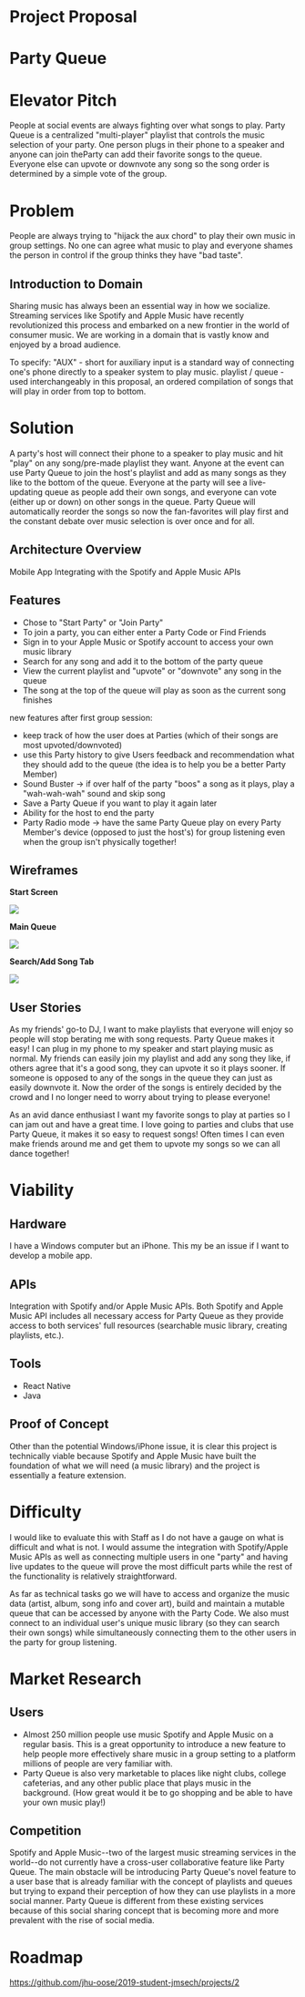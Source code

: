 # Project Proposal

# Party Queue

# Elevator Pitch
People at social events are always fighting over what songs to play. Party Queue is a centralized "multi-player" 
playlist that controls the music selection of your party. One person plugs in their phone to a speaker and anyone can join
theParty can add their favorite songs to the queue. Everyone else can upvote or downvote any song so the song order 
is determined by a simple vote of the group.

# Problem

People are always trying to "hijack the aux chord" to play their own music in group settings. No one can agree what music
to play and everyone shames the person in control if the group thinks they have "bad taste". 
 
## Introduction to Domain

Sharing music has always been an essential way in how we socialize. Streaming services like Spotify and Apple Music have 
recently revolutionized this process and embarked on a new frontier in the world of consumer music. We are working in a 
domain that is vastly know and enjoyed by a broad audience.

To specify:
"AUX" - short for auxiliary input is a standard way of connecting one's phone directly to a speaker system to play music.
playlist / queue - used interchangeably in this proposal, an ordered compilation of songs that will play in order from
                   top to bottom. 


# Solution

A party's host will connect their phone to a speaker to play music and hit "play" on any song/pre-made playlist they want. 
Anyone at the event can use Party Queue to join the host's playlist and add as many songs as they like to the bottom of the queue. 
Everyone at the party will see a live-updating queue as people add their own songs, and everyone can vote (either up or down) 
on other songs in the queue. Party Queue will automatically reorder the songs so now the fan-favorites will play first and 
the constant debate over music selection is over once and for all.

## Architecture Overview

Mobile App
Integrating with the Spotify and Apple Music APIs

## Features

- Chose to "Start Party" or "Join Party"
- To join a party, you can either enter a Party Code or Find Friends
- Sign in to your Apple Music or Spotify account to access your own music library
- Search for any song and add it to the bottom of the party queue 
- View the current playlist and "upvote" or "downvote" any song in the queue
- The song at the top of the queue will play as soon as the current song finishes

new features after first group session:
 
- keep track of how the user does at Parties (which of their songs are most upvoted/downvoted) 
- use this Party history to give Users feedback and recommendation what they should add to the queue (the idea is to help you be a  better Party Member)
- Sound Buster -> if over half of the party "boos" a song as it plays, play a "wah-wah-wah" sound and skip song
- Save a Party Queue if you want to play it again later
- Ability for the host to end the party
- Party Radio mode -> have the same Party Queue play on every Party Member's device (opposed to just the host's) for group listening even when the group isn't physically together!

## Wireframes

**Start Screen**

![](party_queue_start_screen.png)


**Main Queue**

![](party_queue_queue.png)

**Search/Add Song Tab**

![](party_queue_search.png)

## User Stories

As my friends' go-to DJ, I want to make playlists that everyone will enjoy so people will stop berating me with song requests.
Party Queue makes it easy! I can plug in my phone to my speaker and start playing music as normal. My friends can easily 
join my playlist and add any song they like, if others agree that it's a good song, they can upvote it so it plays sooner. 
If someone is opposed to any of the songs in the queue they can just as easily downvote it. Now the order of the songs is
entirely decided by the crowd and I no longer need to worry about trying to please everyone!


As an avid dance enthusiast I want my favorite songs to play at parties so I can jam out and have a great time. I love going
to parties and clubs that use Party Queue, it makes it so easy to request songs! Often times I can even make friends around 
me and get them to upvote my songs so we can all dance together!

# Viability

## Hardware

I have a Windows computer but an iPhone. This my be an issue if I want to develop a mobile app. 

## APIs

Integration with Spotify and/or Apple Music APIs.
Both Spotify and Apple Music API includes all necessary access for Party Queue as they provide access to both services'
full resources (searchable music library, creating playlists, etc.).

## Tools

- React Native
- Java

## Proof of Concept

Other than the potential Windows/iPhone issue, it is clear this project is technically viable because Spotify and Apple Music 
have built the foundation of what we will need (a music library) and the project is essentially a feature extension.

# Difficulty

I would like to evaluate this with Staff as I do not have a gauge on what is difficult and what is not. I would assume
the integration with Spotify/Apple Music APIs as well as connecting multiple users in one "party" and having live updates
 to the queue will prove the most difficult parts while the rest of the functionality is relatively straightforward.
 
 As far as technical tasks go we will have to access and organize the music data (artist, album, song info and cover art),
 build and maintain a mutable queue that can be accessed by anyone with the Party Code. We also must connect
 to an individual user's unique music library (so they can search their own songs) while simultaneously connecting them
 to the other users in the party for group listening. 

# Market Research

## Users
- Almost 250 million people use music Spotify and Apple Music on a regular basis. This is a great opportunity to introduce 
a new feature to help people more effectively share music in a group setting to a platform millions of people are very familiar with. 
- Party Queue is also very marketable to places like night clubs, college cafeterias, and any other public place that plays
music in the background. (How great would it be to go shopping and be able to have your own music play!)

## Competition
Spotify and Apple Music--two of the largest music streaming services in the world--do not currently have a cross-user 
collaborative feature like Party Queue. The main obstacle will be introducing Party Queue's novel feature to a 
user base that is already familiar with the concept of playlists and queues but trying to expand their perception of how
they can use playlists in a more social manner. Party Queue is different from these existing services because of this social
sharing concept that is becoming more and more prevalent with the rise of social media. 


# Roadmap

https://github.com/jhu-oose/2019-student-jmsech/projects/2
